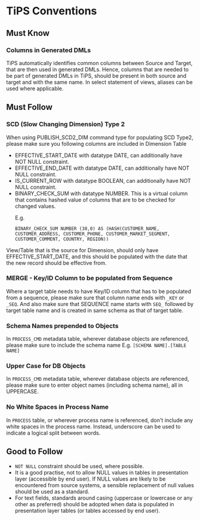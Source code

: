 # TiPS Conventions
## Must Know
### Columns in Generated DMLs
TiPS automatically identifies common columns between Source and Target, that are then used in generated DMLs. Hence, columns that are needed to be part of generated DMLs in TiPS, should be present in both source and target and with the same name. In select statement of views, aliases can be used where applicable.

## Must Follow
### SCD (Slow Changing Dimension) Type 2
When using PUBLISH_SCD2_DIM command type for populating SCD Type2, please make sure you following columns are included in Dimension Table

- EFFECTIVE_START_DATE with datatype DATE, can additionally have NOT NULL constraint.
- EFFECTIVE_END_DATE with datatype DATE, can additionally have NOT NULL constraint.
- IS_CURRENT_ROW with datatype BOOLEAN, can additionally have NOT NULL constraint.
- BINARY_CHECK_SUM with datatype NUMBER. This is a virtual column that contains hashed value of columns that are to be checked for changed values. <p>E.g.</p><p>`BINARY_CHECK_SUM NUMBER (38,0) AS (HASH(CUSTOMER_NAME, CUSTOMER_ADDRESS, CUSTOMER_PHONE, CUSTOMER_MARKET_SEGMENT, CUSTOMER_COMMENT, COUNTRY, REGION))
`  

View/Table that is the source for Dimension, should only have EFFECTIVE_START_DATE, and this should be populated with the date that the new record should be effective from. 

### MERGE - Key/ID Column to be populated from Sequence
Where a target table needs to have Key/ID column that has to be populated from a sequence, please make sure that column name ends with `_KEY` or `_SEQ`. And also make sure that SEQUENCE name starts with `SEQ_` followed by target table name and is created in same schema as that of target table.

### Schema Names prepended to Objects
In `PROCESS_CMD` metadata table, wherever database objects are referenced, please make sure to include the schema name E.g. `[SCHEMA NAME].[TABLE NAME]`

### Upper Case for DB Objects
In `PROCESS_CMD` metadata table, wherever database objects are referenced, please make sure to enter object names (including schema name), all in UPPERCASE.

### No White Spaces in Process Name
In `PROCESS` table, or wherever process name is referenced, don't include any white spaces in the process name. Instead, underscore can be used to indicate a logical split between words.

## Good to Follow
* `NOT NULL` constraint should be used, where possible.
* It is a good practise, not to allow NULL values in tables in presentation layer (accessible by end user). If NULL values are likely to be encountered from source systems, a sensible replacement of null values should be used as a standard.
* For text fields, standards around casing (uppercase or lowercase or any other as preferred) should be adopted when data is populated in presentation layer tables (or tables accessed by end user).
